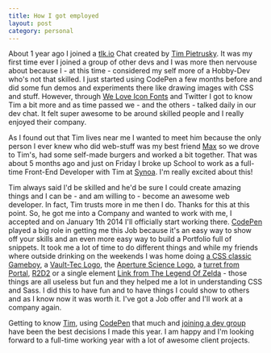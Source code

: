 ```yaml
---
title: How I got employed
layout: post
category: personal
---
```


About 1 year ago I joined a [tlk.io](http://tlk.io/codepen) Chat created by [Tim Pietrusky](http://twitter.com/timpietrusky). It was my first time ever I joined a group of other devs and I was more then nervouse about because I - at this time - considered my self more of a Hobby-Dev who's not that skilled. I just started using CodePen a few months before and did some fun demos and experiments there like drawing images with CSS and stuff. However, through [We Love Icon Fonts](http://weloveiconfonts.com) and Twitter I got to know Tim a bit more and as time passed we - and the others - talked daily in our dev chat. It felt super awesome to be around skilled people and I really enjoyed their company.

As I found out that Tim lives near me I wanted to meet him because the only person I ever knew who did web-stuff was my best friend [Max](http://twitter.com/MyXoToD) so we drove to Tim's, had some self-made burgers and worked a bit together. That was about 5 months ago and just on Friday I broke up School to work as a full-time Front-End Developer with Tim at [Synoa](http://synoa.de). I'm really excited about this! 

Tim always said I'd be skilled and he'd be sure I could create amazing things and I can be - and am willing to - become an awesome web developer. In fact, Tim trusts more in me then I do. Thanks for this at this point. 
So, he got me into a Company and wanted to work with me, I accepted and on January 1th 2014 I'll officially start working there. [CodePen](http://codepen.io) played a big role in getting me this Job because it's an easy way to show off your skills and an even more easy way to build a Portfolio full of snippets. It took me a lot of time to do different things and while my friends where outside drinking on the weekends I was home doing [a CSS classic Gameboy](http://codepen.io/kevingimbel/pen/vtJzn), a [Vault-Tec Logo](http://codepen.io/kevingimbel/pen/IsBka), the [Aperture Science Logo](http://codepen.io/kevingimbel/pen/wAljf), a [turret from Portal](http://codepen.io/kevingimbel/pen/jGFCs), [R2D2](http://codepen.io/kevingimbel/pen/BpcGr) or a single element [Link from The Legend Of Zelda](http://codepen.io/kevingimbel/pen/iqDIv) - those things are all useless but fun and they helped me a lot in understanding CSS and Sass. I did this to have fun and to have things I could show to others and as I know now it was worth it. I've got a Job offer and I'll work at a company again.

Getting to know [Tim](http://twitter.com/timpietrusky), using [CodePen](http://codepen.io/kevingimbel) that much and [joining a dev group](/join-a-dev-group) have been the best decisions I made this year. I am happy and I'm looking forward to a full-time working year with a lot of awesome client projects.
